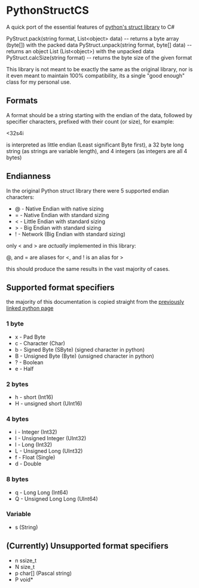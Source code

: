 # PythonStructCS

A quick port of the essential features of [python's struct library](https://docs.python.org/3/library/struct.html) to C#

PyStruct.pack(string format, List\<object> data) -- returns a byte array (byte[]) with the packed data
PyStruct.unpack(string format, byte[] data) -- returns an object List (List\<object>) with the unpacked data
PyStruct.calcSize(string format) -- returns the byte size of the given format

This library is not meant to be exactly the same as the original library, nor is it even meant to maintain 100% compatibility, its a single "good enough" class for my personal use.

## Formats
A format should be a string starting with the endian of the data, followed by specifier characters, prefixed with their count (or size),
for example:

<32s4i

is interpreted as little endian (Least significant Byte first),
a 32 byte long string (as strings are variable length),
and 4 integers (as integers are all 4 bytes)

## Endianness

In the original Python struct library there were 5 supported endian characters:
- @ - Native Endian with native sizing
- = - Native Endian with standard sizing
- < - Little Endian with standard sizing
- \> - Big Endian with standard sizing
- ! - Network (Big Endian with standard sizing)

only < and > are *actually* implemented in this library:

@, and = are aliases for <,
and ! is an alias for >

this should produce the same results in the vast majority of cases.

## Supported format specifiers

the majority of this documentation is copied straight from the [previously linked python page](https://docs.python.org/3/library/struct.html)

### 1 byte

- x - Pad Byte
- c - Character (Char) 
- b - Signed Byte (SByte) (signed character in python)
- B - Unsigned Byte (Byte) (unsigned character in python)
- ? - Boolean
- e - Half

### 2 bytes

- h - short (Int16)
- H - unsigned short (UInt16)

### 4 bytes
- i - Integer (Int32)
- I - Unsigned Integer (UInt32)
- l - Long (Int32)
- L - Unsigned Long (UInt32)
- f - Float (Single)
- d - Double

### 8 bytes
- q - Long Long (Int64)
- Q - Unsigned Long Long (UInt64)

### Variable
- s (String)

## (Currently) Unsupported format specifiers
- n ssize_t
- N size_t 
- p char[] (Pascal string)
- P void*
